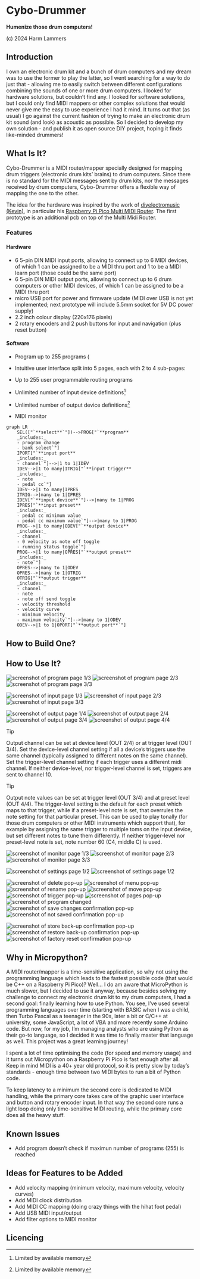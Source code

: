 # Cybo-Drummer
**Humenize those drum computers!**

(c) 2024 Harm Lammers
## Introduction
I own an electronic drum kit and a bunch of drum computers and my dream was to use the former to play the latter, so I went searching for a way to do just that - allowing me to easily switch between different configurations combining the sounds of one or more drum computers. I looked for hardware solutions, but couldn’t find any. I looked for software solutions, but I could only find MIDI mappers or other complex solutions that would never give me the easy to use experience I had it mind. It turns out that (as usual) I go against the current fashion of trying to make an electronic drum kit sound (and look) as acoustic as possible. So I decided to develop my own solution - and publish it as open source DIY project, hoping it finds like-minded drummers!
## What Is It?
Cybo-Drummer is a MIDI router/mapper specially designed for mapping drum triggers (electronic drum kits’ brains) to drum computers. Since there is no standard for the MIDI messages sent by drum kits, nor the messages received by drum computers, Cybo-Drummer offers a flexible way of mapping the one to the other.

The idea for the hardware was inspired by the work of [diyelectromusic (Kevin)](https://diyelectromusic.com/), in particular his [Raspberry Pi Pico Multi MIDI Router](https://diyelectromusic.com/2022/09/19/raspberry-pi-pico-multi-midi-router-part-5/). The first prototype is an additional pcb on top of the Multi Midi Router.
### Features
#### Hardware
* 6 5-pin DIN MIDI input ports, allowing to connect up to 6 MIDI devices, of which 1 can be assigned to be a MIDI thru port and 1 to be a MIDI learn port (those could be the same port)
* 6 5-pin DIN MIDI output ports, allowing to connect up to 6 drum computers or other MIDI devices, of which 1 can be assigned to be a MIDI thru port
* micro USB port for power and firmware update (MIDI over USB is not yet implemented; next prototype will include 5.5mm socket for 5V DC power supply)
* 2.2 inch colour display (220x176 pixels)
* 2 rotary encoders and 2 push buttons for input and navigation (plus reset button)
#### Software
* Program up to 255 programs (

* Intuitive user interface split into 5 pages, each with 2 to 4 sub-pages:
* Up to 255 user programmable routing programs
* Unlimited number of input device definitions[^1]
* Unlimited number of output device definitions[^1]
* MIDI monitor
[^1]: Limited by available memory
```mermaid
graph LR
    SEL(["`**select**`"])-->PROG["`**program**
    _includes:_
    - program change
    - bank select`"]
    IPORT["`**input port**
    _includes:_
    - channel`"]-->|1 to 1|IDEV
    IDEV-->|1 to many|ITRIG["`**input trigger**
    _includes:_
    - note
    - pedal cc`"]
    IDEV-->|1 to many|IPRES
    ITRIG-->|many to 1|IPRES
    IDEV["`**input device**`"]-->|many to 1|PROG
    IPRES["`**input preset**
    _includes:_
    - pedal cc minimum value
    - pedal cc maximum value`"]-->|many to 1|PROG
    PROG-->|1 to many|ODEV["`**output device**
    _includes:_
    - channel
    - 0 velocity as note off toggle
    - running status toggle`"]
    PROG-->|1 to many|OPRES["`**output preset**
    _includes:_
    - note`"]
    OPRES-->|many to 1|ODEV
    OPRES-->|many to 1|OTRIG
    OTRIG["`**output trigger**
    _includes:_
    - channel
    - note
    - note off send toggle
    - velocity threshold
    - velocity curve
    - minimum velocity
    - maximum velocity`"]-->|many to 1|ODEV
    ODEV-->|1 to 1|OPORT["`**output port**`"]
```
## How to Build One?
## How to Use It?
![screenshot of program page 1/3](/screenshots/prg_1.png)
![screenshot of program page 2/3](/screenshots/prg_2.png)
![screenshot of program page 3/3](/screenshots/prg_3.png)

![screenshot of input page 1/3](/screenshots/in_1.png)
![screenshot of input page 2/3](/screenshots/in_2.png)
![screenshot of input page 3/3](/screenshots/in_3.png)

![screenshot of output page 1/4](/screenshots/out_1.png)
![screenshot of output page 2/4](/screenshots/out_2.png)
![screenshot of output page 3/4](/screenshots/out_3.png)
![screenshot of output page 4/4](/screenshots/out_4.png)

> [!TIP]
> Output channel can be set at device level (OUT 2/4) or at trigger level (OUT 3/4). Set the device-level channel setting if all a device’s triggers use the same channel (typically assigned to different notes on the same channel). Set the trigger-level channel setting if each trigger uses a different midi channel. If neither device-level, nor trigger-level channel is set, triggers are sent to channel 10.

> [!TIP]
> Output note values can be set at trigger level (OUT 3/4) and at preset level (OUT 4/4). The trigger-level setting is the default for each preset which maps to that trigger, while if a preset-level note is set, that overrules the note setting for that particular preset. This can be used to play tonally (for those drum computers or other MIDI instruments which support that), for example by assigning the same trigger to multiple toms on the input device, but set different notes to tune them differently. If neither trigger-level nor preset-level note is set, note number 60 (C4, middle C) is used.

![screenshot of monitor page 1/3](/screenshots/mon_1.png)
![screenshot of monitor page 2/3](/screenshots/mon_2.png)
![screenshot of monitor page 3/3](/screenshots/mon_3.png)

![screenshot of settings page 1/2](/screenshots/set_1.png)
![screenshot of settings page 1/2](/screenshots/set_1.png)

![screenshot of delete pop-up](/screenshots/prg_1_delete.png)
![screenshot of menu pop-up](/screenshots/prg_1_menu.png)
![screenshot of rename pop-up](/screenshots/prg_1_rename.png)
![screenshot of move pop-up](/screenshots/prg_1_move.png)
![screenshot of trigger pop-up](/screenshots/prg_1_trigger.png)
![screenshot of pages pop-up](/screenshots/prg_1_pages.png)
![screenshot of program changed](/screenshots/prg_1_changed.png)
![screenshot of save changes confirmation pop-up](/screenshots/prg_1_save.png)
![screenshot of not saved confirmation pop-up](/screenshots/set_2_unsaved.png)

![screenshot of store back-up confirmation pop-up](/screenshots/set_2_back-up.png)
![screenshot of restore back-up confirmation pop-up](/screenshots/set_2_restore.png)
![screenshot of factory reset confirmation pop-up](/screenshots/set_2_factory_reset.png)
## Why in Micropython?
A MIDI router/mapper is a time-sensitive application, so why not using the programming language which leads to the fastest possible code (that would be C++ on a Raspberry Pi Pico)? Well... I do am aware that MicroPython is much slower, but I decided to use it anyway, because besides solving my challenge to connect my electronic drum kit to my drum computers, I had a second goal: finally learning how to use Python. You see, I’ve used several programming languages over time (starting with BASIC when I was a child, then Turbo Pascal as a teenager in the 90s, later a bit or C/C++ at university, some JavaScript, a lot of VBA and more recently some Arduino code. But now, for my job, I’m managing analysts who are using Python as their go-to language, so I decided it was time to finally master that language as well. This project was a great learning journey!

I spent a lot of time optimising the code (for speed and memory usage) and it turns out Micropython on a Raspberry Pi Pico is fast enough after all. Keep in mind MIDI is a 40+ year old protocol, so it is pretty slow by today’s standards - enough time between two MIDI bytes to run a bit of Python code.

To keep latency to a minimum the second core is dedicated to MIDI handling, while the primary core takes care of the graphic user interface and button and rotary encoder input. In that way the second core runs a light loop doing only time-sensitive MIDI routing, while the primary core does all the heavy stuff.
## Known Issues
* Add program doesn’t check if maximun number of programs (255) is reached
## Ideas for Features to be Added
* Add velocity mapping (minimum velocity, maximum velocity, velocity curves)
* Add MIDI clock distribution
* Add MIDI CC mapping (doing crazy things with the hihat foot pedal)
* Add USB MIDI input/output
* Add filter options to MIDI monitor
## Licencing

